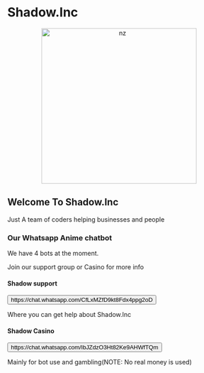 # Shadow.Inc

<p align="center">
<img src="https://telegra.ph/file/8060de2034a54c83cbd83.jpg" alt="nz" width="350"/>
</p>

<h2>Welcome To Shadow.Inc</h2>
Just A team of coders helping businesses and people

<h3>Our Whatsapp Anime chatbot</h3>
We have 4 bots at the moment.

Join our support group or Casino for more info

<h4>Shadow support</h4>
<button>https://chat.whatsapp.com/CfLxMZfD9kt8Fdx4ppg2oD</button>

Where you can get help about Shadow.Inc

<h4>Shadow Casino</h4>
<button>https://chat.whatsapp.com/IbJZdzO3Ht82Ke9AHWfTQm</button>

Mainly for bot use and gambling(NOTE: No real money is used)
